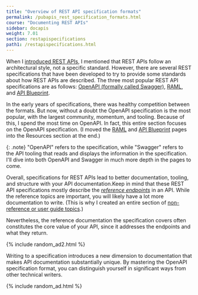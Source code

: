 ```yaml
---
title: "Overview of REST API specification formats"
permalink: /pubapis_rest_specification_formats.html
course: "Documenting REST APIs"
sidebar: docapis
weight: 7.01
section: restapispecifications
path1: /restapispecifications.html
---
```


When I [introduced REST APIs](docapis_what_is_a_rest_api.html), I mentioned that REST APIs follow an architectural style, not a specific standard. However, there are several REST specifications that have been developed to try to provide some standards about how REST APIs are described. The three most popular REST API specifications are as follows: [OpenAPI (formally called Swagger)](https://github.com/OAI/OpenAPI-Specification), [RAML](https://raml.org/), and [API Blueprint](https://apiblueprint.org/).

In the early years of specifications, there was healthy competition between the formats. But now, without a doubt the OpenAPI specification is the most popular, with the largest community, momentum, and tooling. Because of this, I spend the most time on OpenAPI. In fact, this entire section focuses on the OpenAPI specification. (I moved the [RAML](pubapis_raml.html) and [API Blueprint](pubapis_api_blueprint.html) pages into the Resources section at the end.)

{: .note}
"OpenAPI" refers to the specification, while "Swagger" refers to the API tooling that reads and displays the information in the specification. I'll dive into both OpenAPI and Swagger in much more depth in the pages to come.

Overall, specifications for REST APIs lead to better documentation, tooling, and structure with your API documentation.Keep in mind that these REST API specifications mostly describe the [*reference endpoints*](docendpoints.html) in an API. While the reference topics are important, you will likely have a lot more documentation to write. (This is why I created an entire section of [non-reference or user guide topics](docnonref.html).)

Nevertheless, the reference documentation the specification covers often constitutes the core value of your API, since it addresses the endpoints and what they return.

{% include random_ad2.html %}

Writing to a specification introduces a new dimension to documentation that makes API documentation substantially unique. By mastering the OpenAPI specification format, you can distinguish yourself in significant ways from other technical writers.

{% include random_ad.html %}
